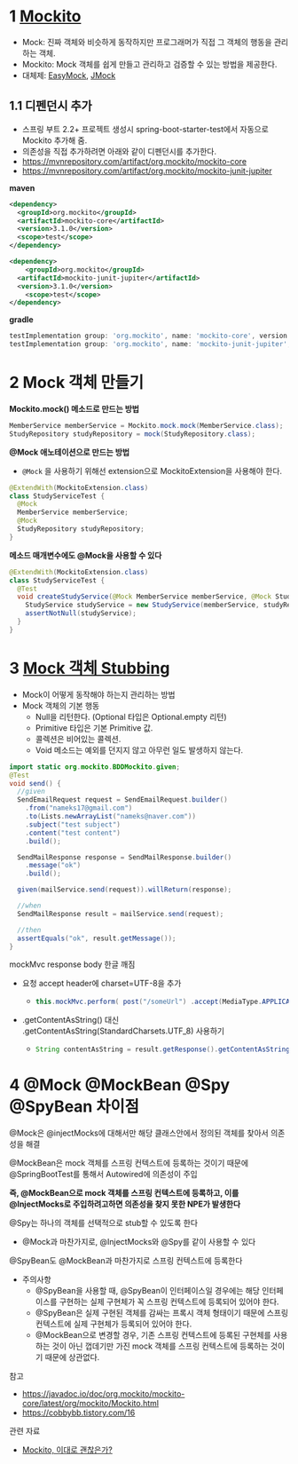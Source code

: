 # 1 [Mockito](https://javadoc.io/doc/org.mockito/mockito-core/latest/org/mockito/Mockito.html)

* Mock: 진짜 객체와 비슷하게 동작하지만 프로그래머가 직접 그 객체의 행동을 관리하는 객체.
* Mockito: Mock 객체를 쉽게 만들고 관리하고 검증할 수 있는 방법을 제공한다.
* 대체제: [EasyMock](http://easymock.org/), [JMock](http://jmock.org/)



## 1.1 **디펜던시 추가**

* 스프링 부트 2.2+ 프로젝트 생성시 spring-boot-starter-test에서 자동으로 Mockito 추가해 줌.
* 의존성을 직접 추가하려면 아래와 같이 디펜던시를 추가한다.
* https://mvnrepository.com/artifact/org.mockito/mockito-core
* https://mvnrepository.com/artifact/org.mockito/mockito-junit-jupiter

**maven**

```xml
<dependency> 
  <groupId>org.mockito</groupId> 
  <artifactId>mockito-core</artifactId> 
  <version>3.1.0</version> 
  <scope>test</scope>
</dependency>

<dependency>
	<groupId>org.mockito</groupId> 
  <artifactId>mockito-junit-jupiter</artifactId> 
  <version>3.1.0</version>
	<scope>test</scope>
</dependency>
```

**gradle**

```groovy
testImplementation group: 'org.mockito', name: 'mockito-core', version: '4.3.1'
testImplementation group: 'org.mockito', name: 'mockito-junit-jupiter', version: '4.3.1'
```



# 2 Mock 객체 만들기

**Mockito.mock() 메소드로 만드는 방법**

```java
MemberService memberService = Mockito.mock.mock(MemberService.class); 
StudyRepository studyRepository = mock(StudyRepository.class);
```



**@Mock 애노테이션으로 만드는 방법**

* `@Mock` 을 사용하기 위해선 extension으로 MockitoExtension을 사용해야 한다.

```java
@ExtendWith(MockitoExtension.class) 
class StudyServiceTest {
  @Mock 
  MemberService memberService;
  @Mock 
  StudyRepository studyRepository;
}
```



**메소드 매개변수에도 @Mock을 사용할 수 있다**

```java
@ExtendWith(MockitoExtension.class)
class StudyServiceTest {
  @Test
  void createStudyService(@Mock MemberService memberService, @Mock StudyRepository studyRepository) {
    StudyService studyService = new StudyService(memberService, studyRepository);
    assertNotNull(studyService);
  }
}
```



# 3 [Mock 객체 Stubbing](https://javadoc.io/doc/org.mockito/mockito-core/latest/org/mockito/Mockito.html#stubbing)

* Mock이 어떻게 동작해야 하는지 관리하는 방법
* Mock 객체의 기본 행동
  * Null을 리턴한다. (Optional 타입은 Optional.empty 리턴)
  * Primitive 타입은 기본 Primitive 값.
  * 콜렉션은 비어있는 콜렉션.
  * Void 메소드는 예외를 던지지 않고 아무런 일도 발생하지 않는다.

```java
import static org.mockito.BDDMockito.given;
@Test
void send() {
  //given
  SendEmailRequest request = SendEmailRequest.builder()
    .from("nameks17@gmail.com")
    .to(Lists.newArrayList("nameks@naver.com"))
    .subject("test subject")
    .content("test content")
    .build();

  SendMailResponse response = SendMailResponse.builder()
    .message("ok")
    .build();

  given(mailService.send(request)).willReturn(response);

  //when
  SendMailResponse result = mailService.send(request);

  //then
  assertEquals("ok", result.getMessage());
}
```



mockMvc response body 한글 깨짐

* 요청 accept header에 charset=UTF-8을 추가

  * ```java
    this.mockMvc.perform( post("/someUrl") .accept(MediaType.APPLICATION_JSON_UTF8) .params(params) .cookie(getLoginCookie()) )
    ```

* .getContentAsString() 대신 .getContentAsString(StandardCharsets.UTF_8) 사용하기

  * ```java
    String contentAsString = result.getResponse().getContentAsString(StandardCharsets.UTF_8);
    ```



# 4 @Mock @MockBean @Spy @SpyBean 차이점

@Mock은 @injectMocks에 대해서만 해당 클래스안에서 정의된 객체를 찾아서 의존성을 해결

@MockBean은 mock 객체를 스프링 컨텍스트에 등록하는 것이기 때문에 @SpringBootTest를 통해서 Autowired에 의존성이 주입

**즉, @MockBean으로 mock 객체를 스프링 컨텍스트에 등록하고, 이를 @InjectMocks로 주입하려고하면 의존성을 찾지 못한 NPE가 발생한다**



@Spy는 하나의 객체를 선택적으로 stub할 수 있도록 한다

- @Mock과 마찬가지로, @InjectMocks와 @Spy를 같이 사용할 수 있다

@SpyBean도 @MockBean과 마찬가지로 스프링 컨텍스트에 등록한다

- 주의사항
  - @SpyBean을 사용할 때, @SpyBean이 인터페이스일 경우에는 해당 인터페이스를 구현하는 실제 구현체가 꼭 스프링 컨텍스트에 등록되어 있어야 한다.
  - @SpyBean은 실제 구현된 객체를 감싸는 프록시 객체 형태이기 때문에 스프링 컨텍스트에 실제 구현체가 등록되어 있어야 한다.
  - @MockBean으로 변경할 경우, 기존 스프링 컨텍스트에 등록된 구현체를 사용하는 것이 아닌 껍데기만 가진 mock 객체를 스프링 컨텍스트에 등록하는 것이기 때문에 상관없다.


참고

* https://javadoc.io/doc/org.mockito/mockito-core/latest/org/mockito/Mockito.html
* https://cobbybb.tistory.com/16



관련 자료

* [Mockito, 이대로 괜찮은가?](https://tecoble.techcourse.co.kr/post/2020-10-16-is-ok-mockito/)